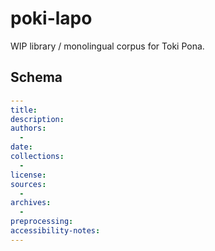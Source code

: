 # poki-lapo
WIP library / monolingual corpus for Toki Pona.

## Schema

```yaml
---
title:
description:
authors:
  -
date:
collections:
  -
license:
sources:
  -
archives:
  -
preprocessing:
accessibility-notes:
---
```
